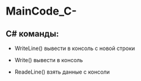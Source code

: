 # MainCode_C-

## С# команды: 

* WriteLine() вывести в консоль с новой строки

* Write() вывести в консоль

* ReadeLine() взять данные с консоли
